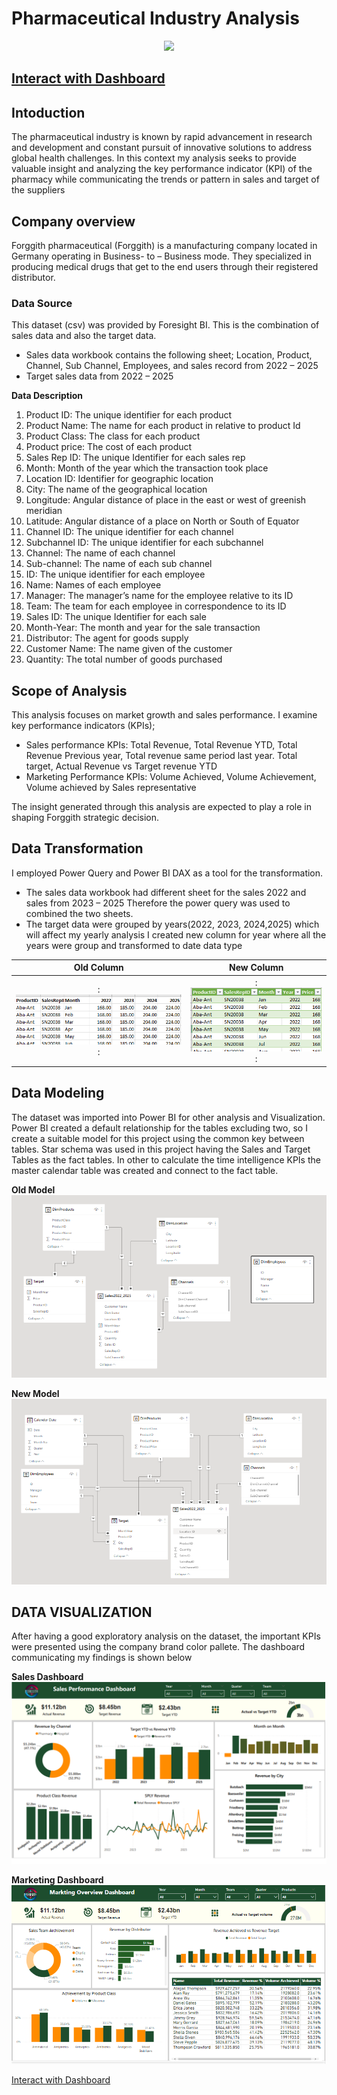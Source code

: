 # Pharmaceutical Industry Analysis 

<div id="header" align="center">
  <img src="https://www.healthncure.org/wp-content/uploads/2015/12/Some-Pharmaceutical-Drugs-and-their-Uses.jpg" />  
</div>



[Interact with Dashboard](https://app.powerbi.com/links/jgQJAghtLB?ctid=27777323-512a-4384-a252-e0f0e9033f1f&pbi_source=linkShare&bookmarkGuid=46093dfa-63dc-4aed-a6cc-fd6fa08ea9ee)
--

## Intoduction 
The pharmaceutical industry is known by rapid advancement in research and development and constant pursuit of innovative solutions to address global health challenges. In this context my analysis seeks to provide valuable insight and analyzing the key performance indicator (KPI) of the pharmacy while communicating the trends or pattern in sales and target of the suppliers

## Company overview 

Forggith pharmaceutical (Forggith) is a manufacturing company located in Germany operating in Business- to – Business mode. They specialized in producing medical drugs that get to the end users through their registered distributor. 

### Data Source

 This dataset (csv) was provided by Foresight BI. This is the combination of sales data and also the target data. 
-	Sales data workbook contains the following sheet; Location, Product, Channel, Sub Channel, Employees, and sales record from 2022 – 2025
-	Target sales data from 2022 – 2025

  **Data Description** 
1.	Product ID: The unique identifier for each product
2.	Product Name: The name for each product in relative to product Id
3.	Product Class: The class for each product
4.	Product price: The cost of each product
5.	Sales Rep ID: The unique Identifier for each sales rep
6.	Month: Month of the year which the transaction took place 
7.	Location ID: Identifier for geographic location 
8.	City: The name of the geographical location 
9.	Longitude: Angular distance of place in the east or west of greenish meridian 
10.	Latitude:  Angular distance of a place on North or South of Equator 
11.	Channel ID: The unique identifier for each channel 
12.	Subchannel ID: The unique identifier for each subchannel
13.	Channel: The name of each channel
14.	Sub-channel: The name of each sub channel
15.	ID: The unique identifier for each employee
16.	Name: Names of each employee
17.	Manager: The manager’s name for the employee relative to its ID
18.	Team: The team for each employee in correspondence to its ID
19.	Sales ID: The unique Identifier for each sale
20.	Month-Year: The month and year for the sale transaction 
21.	Distributor: The agent for goods supply
22.	Customer Name: The name given of the customer
23.	Quantity: The total number of goods purchased

## Scope of Analysis 

This analysis focuses on market growth and sales performance. I examine key performance indicators (KPIs);
-	Sales performance KPIs: Total Revenue, Total Revenue YTD, Total Revenue Previous year, Total revenue same period last year. Total target, Actual Revenue vs Target revenue YTD
-	Marketing Performance KPIs: Volume Achieved, Volume Achievement, Volume achieved by Sales representative

The insight generated through this analysis are expected to play a role in shaping Forggith strategic decision. 

## Data Transformation 

 I employed Power Query and Power BI DAX as a tool for the transformation. 
 
-	The sales data workbook had different sheet for the sales 2022 and sales from 2023 – 2025 Therefore the power query was used to combined the two sheets. 
-	The target data were grouped by years(2022, 2023, 2024,2025) which will affect my yearly analysis I created new column for year where all the years were group and transformed to date data type

  Old Column                |    New Column
:-------------------------: | :-----------------------:
:    ![](oldcolumn.PNG)   : | :     ![](NewYear.PNG)  :

## Data Modeling 
The dataset was imported into Power BI for other analysis and Visualization. 
Power BI created a default relationship for the tables excluding two, so I create a suitable model for this project using the common key between tables. Star schema was used in this project having the Sales and Target Tables as the fact tables. 
In other to calculate the time intelligence KPIs the master calendar table was created and connect to the fact table. 

**Old Model**
![](Dmodel.PNG)

**New Model**
![](NewModel.PNG)



## DATA VISUALIZATION 

After having a good exploratory analysis on the dataset, the important KPIs were presented using the company brand color pallete. The dashboard communicating my findings is shown below 

**Sales Dashboard**
![](SalesBoard.PNG)

**Marketing  Dashboard**
![](MarketingBoard.PNG)

[Interact with Dashboard](https://app.powerbi.com/links/jgQJAghtLB?ctid=27777323-512a-4384-a252-e0f0e9033f1f&pbi_source=linkShare&bookmarkGuid=46093dfa-63dc-4aed-a6cc-fd6fa08ea9ee)







